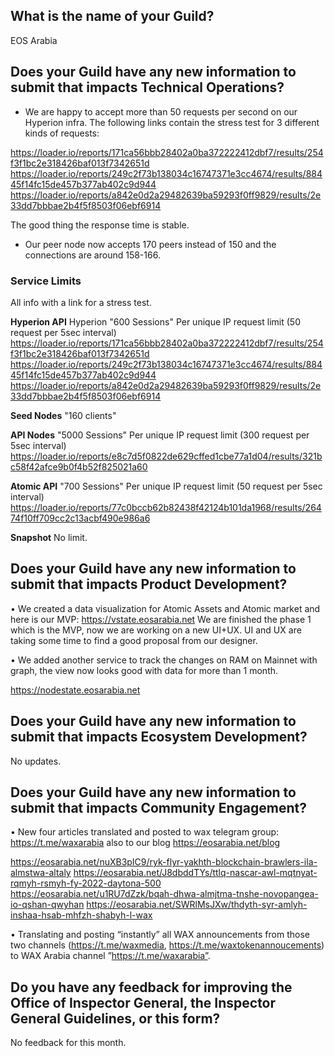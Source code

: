 ## What is the name of your Guild?

EOS Arabia

## Does your Guild have any new information to submit that impacts Technical Operations?

- We are happy to accept more than 50 requests per second on our Hyperion infra.
  The following links contain the stress test for 3 different kinds of requests:

https://loader.io/reports/171ca56bbb28402a0ba372222412dbf7/results/254f3f1bc2e318426baf013f7342651d
https://loader.io/reports/249c2f73b138034c16747371e3cc4674/results/88445f14fc15de457b377ab402c9d944
https://loader.io/reports/a842e0d2a29482639ba59293f0ff9829/results/2e33dd7bbbae2b4f5f8503f06ebf6914

The good thing the response time is stable.


- Our peer node now accepts 170 peers instead of 150 and the connections are around 158-166.


 
 
### Service Limits
All info with a link for a stress test.

**Hyperion API**
 Hyperion "600 Sessions"
 Per unique IP request limit (50 request per 5sec interval)
 https://loader.io/reports/171ca56bbb28402a0ba372222412dbf7/results/254f3f1bc2e318426baf013f7342651d
 https://loader.io/reports/249c2f73b138034c16747371e3cc4674/results/88445f14fc15de457b377ab402c9d944
 https://loader.io/reports/a842e0d2a29482639ba59293f0ff9829/results/2e33dd7bbbae2b4f5f8503f06ebf6914

**Seed Nodes**
 "160 clients"
 
 **API Nodes** 
 "5000 Sessions"
 Per unique IP request limit (300 request per 5sec interval)
 https://loader.io/reports/e8c7d5f0822de629cffed1cbe77a1d04/results/321bc58f42afce9b0f4b52f825021a60
 
 **Atomic API**
 "700 Sessions"
  Per unique IP request limit (50 request per 5sec interval)
 https://loader.io/reports/77c0bccb62b82438f42124b101da1968/results/26474f10ff709cc2c13acbf490e986a6
 
  **Snapshot**
  No limit.
 
## Does your Guild have any new information to submit that impacts Product Development?


• We created a data visualization for Atomic Assets and Atomic market and here is our MVP:
  https://vstate.eosarabia.net
  We are finished  the phase 1 which is the MVP, now we are working on a new UI+UX.
  UI and UX are taking some time to find a good proposal from our designer. 

• We added another service to track the changes on RAM on Mainnet with graph, the view now looks good with data for more than 1 month.

https://nodestate.eosarabia.net 


## Does your Guild have any new information to submit that impacts Ecosystem Development?

No updates.

## Does your Guild have any new information to submit that impacts Community Engagement?

•	New four articles translated and posted to wax telegram group: https://t.me/waxarabia also to our blog https://eosarabia.net/blog

https://eosarabia.net/nuXB3pIC9/ryk-flyr-yakhth-blockchain-brawlers-ila-almstwa-altaly
https://eosarabia.net/J8dbddTYs/ttlq-nascar-awl-mqtnyat-rqmyh-rsmyh-fy-2022-daytona-500
https://eosarabia.net/u1RU7dZzk/bqah-dhwa-almjtma-tnshe-novopangea-io-qshan-qwyhan
https://eosarabia.net/SWRlMsJXw/thdyth-syr-amlyh-inshaa-hsab-mhfzh-shabyh-l-wax


•	Translating and posting “instantly” all WAX announcements from those two channels (https://t.me/waxmedia, https://t.me/waxtokenannoucements) to WAX Arabia channel   ”https://t.me/waxarabia”. 


## Do you have any feedback for improving the Office of Inspector General, the Inspector General Guidelines, or this form?

No feedback for this month.
